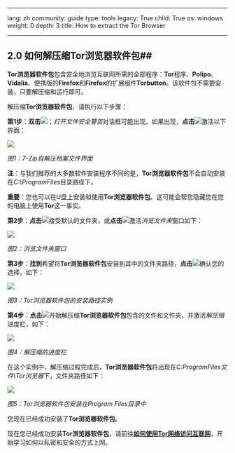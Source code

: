 

---

lang: zh
community: guide
type: tools
legacy: True
child: True
os: windows
weight: 0
depth: 3
title: How to extract the Tor Browser

---

<a name="2.0"></a>
## 2.0 如何解压缩Tor浏览器软件包##

**Tor浏览器软件包**包含安全地浏览互联网所需的全部程序：**Tor**程序、**Polipo**、**Vidalia**、便携版的**Firefox**和**Firefox**的扩展组件**Torbutton**。该软件包不需要安装，只要解压缩和运行即可。

解压缩**Tor浏览器软件包**，请执行以下步骤：

**第1步**：**双击**![](/sbox/screen/tor-en/01.png)；*打开文件安全警告*对话框可能出现。如果出现，**点击**![](/sbox/screen/tor-en/02.png)激活以下界面：

![](/sbox/screen/tor-en/03.png)

*图1：7-Zip自解压档案文件界面*

**注**：与我们推荐的大多数软件安装程序不同的是，**Tor浏览器软件包**不会自动安装在*C:\ProgramFiles*目录路径下。

**重要**：您也可以在U盘上安装和使用**Tor浏览器软件包**。这可能会帮您隐藏您在您的电脑上使用**Tor**这一事实。

**第2步**：**点击**![](/sbox/screen/tor-en/04.png)接受默认的文件夹，或**点击**![](/sbox/screen/tor-en/05.png)激活*浏览文件夹*窗口如下：

![](/sbox/screen/tor-en/06.png)

*图2：浏览文件夹窗口*

**第3步**：**找到**希望将**Tor浏览器软件包**安装到其中的文件夹路径，**点击**![](/sbox/screen/tor-en/07.png)确认您的选择，如下：

![](/sbox/screen/tor-en/08.png)

*图3：Tor浏览器软件包的安装路径实例*

**第4步**：**点击**![](/sbox/screen/tor-en/04.png)开始解压缩**Tor浏览器软件包**包含的文件和文件夹，并激活*解压缩*进度栏，如下：

![](/sbox/screen/tor-en/09.png)

*图4：解压缩的进度栏*

在这个实例中，解压缩过程完成后，**Tor浏览器软件包**将出现在*C:ProgramFiles文件\Tor浏览器*下，文件夹路径如下：

![](/sbox/screen/tor-en/10.png)

*图5：Tor浏览器软件包安装在Program Files目录中*

您现在已经成功安装了**Tor浏览器软件包**。

现在您已经成功安装**Tor浏览器软件包**，请前往[**如何使用Tor网络访问互联网**](/zh/tor_accessinternet)，开始学习如何以私密和安全的方式上网。


